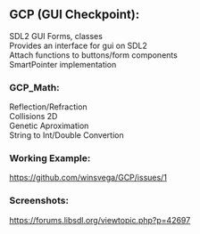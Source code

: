 ## GCP (GUI Checkpoint): ##
SDL2 GUI Forms, classes  
Provides an interface for gui on SDL2  
Attach functions to buttons/form components  
SmartPointer implementation  


### GCP_Math: ###
Reflection/Refraction  
Collisions 2D  
Genetic Aproximation  
String to Int/Double Convertion  


### Working Example: ###
https://github.com/winsvega/GCP/issues/1  

### Screenshots: ###
https://forums.libsdl.org/viewtopic.php?p=42697  
